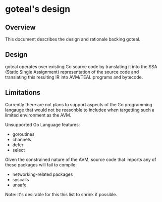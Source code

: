 # goteal's design

## Overview

This document describes the design and rationale backing goteal.

## Design

goteal operates over existing Go source code by translating it into the SSA (Static Single
Assignment) representation of the source code and translating this resulting IR into AVM/TEAL
programs and bytecode.

## Limitations

Currently there are not plans to support aspects of the Go programming langauge that would not be
reasonble to includee when targetting such a limited environment as the AVM.

Unsupported Go Language features:

* goroutines
* channels
* defer
* select

Given the constrained nature of the AVM, source code that imports any of these packages will fail to
compile:

* networking-related packages
* syscalls
* unsafe

Note: It's desirable for this this list to shrink if possible.
